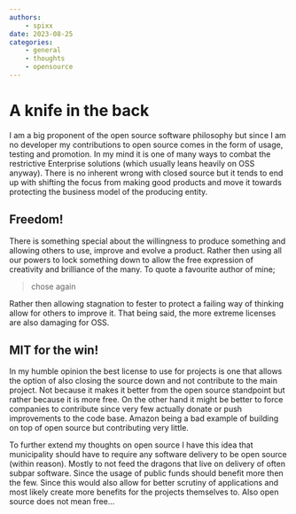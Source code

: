 ```yaml
---
authors:
    - spixx
date: 2023-08-25
categories:
    - general
    - thoughts
    - opensource
---
```


# A knife in the back #

I am a big proponent of the open source software philosophy but since I am no 
developer my contributions to open source comes in the form of usage, testing 
and promotion. In my mind it is one of many ways to combat the restrictive 
Enterprise solutions (which usually leans heavily on OSS anyway). There is no 
inherent wrong with closed source but it tends to end up with shifting the 
focus from making good products and move it towards protecting the business 
model of the producing entity.

<!-- more -->

## Freedom! ##

There is something special about the willingness to produce something and 
allowing others to use, improve and evolve a product. Rather then using all our
powers to lock something down to allow the free expression of creativity and 
brilliance of the many. To quote a favourite author of mine;

> chose again

Rather then allowing stagnation to fester to protect a failing way of thinking 
allow for others to improve it. That being said, the more extreme licenses are 
also damaging for OSS.

## MIT for the win! ##

In my humble opinion the best license to use for projects is one that allows 
the option of also closing the source down and not contribute to the main 
project. Not because it makes it better from the open source standpoint but 
rather because it is more free. On the other hand it might be better to force 
companies to contribute since very few actually donate or push improvements to 
the code base. Amazon being a bad example of building on top of open source but 
contributing very little.

To further extend my thoughts on open source I have this idea that municipality 
should have to require any software delivery to be open source (within reason). 
Mostly to not feed the dragons that live on delivery of often subpar software. 
Since the usage of public funds should benefit more then the few. Since this 
would also allow for better scrutiny of applications and most likely create 
more benefits for the projects themselves to. Also open source does not mean 
free…
